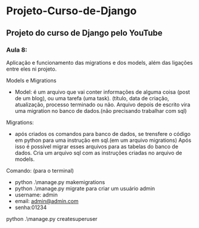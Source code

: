 # Projeto-Curso-de-Django
## Projeto do curso de Django pelo YouTube

### Aula 8:
Aplicação e funcionamento das migrations e dos models, além das ligações entre eles ni projeto.

Models e Migrations
- Model: é um arquivo que vai conter informações de alguma coisa (post de um blog), ou uma tarefa  (uma task). (título, data de criação, atualização, processo terminado ou não.
Arquivo depois de escrito vira uma migration no banco de dados.(não precisando trabalhar com sql)

Migrations: 
- após criados os comandos para banco de dados, se trensfere o código em python para uma instrução em sql.(em um arquivo migrations) Após isso é possível migrar esses arquivos para as tabelas do banco de dados.
Cria um arquivo sql com as instruções criadas no arquivo de models.

Comando: (para o terminal)
- python .\manage.py makemigrations
- python .\manage.py migrate
para criar um usuário admin
- username: admin
- email: admin@admin.com
- senha:01234

python .\manage.py createsuperuser	


